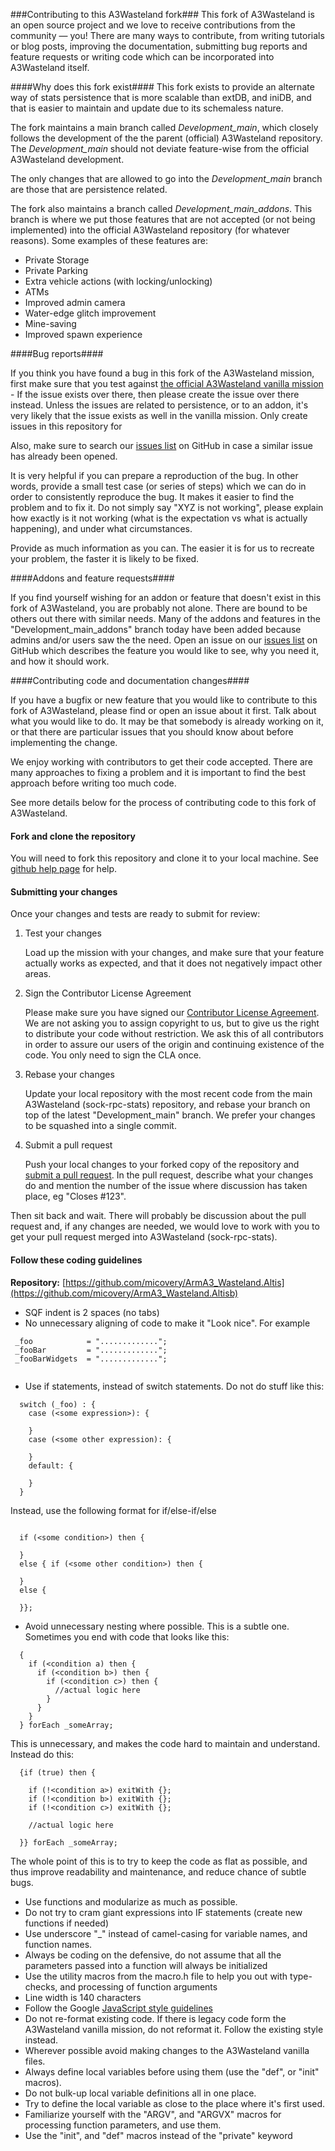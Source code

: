 ###Contributing to this A3Wasteland fork###
This fork of A3Wasteland is an open source project and we love to receive contributions from the community — you! There are many ways to contribute, from writing tutorials or blog posts, improving the documentation, submitting bug reports and feature requests or writing code which can be incorporated into A3Wasteland itself.

####Why does this fork exist####
This fork exists to provide an alternate way of stats persistence that is more scalable than extDB, and iniDB, and that is easier to maintain and update due to its schemaless nature.
  
The fork maintains a main branch called *Development_main*, which closely follows the development of the the parent (official) A3Wasteland repository. The *Development_main* should not deviate feature-wise from the official A3Wasteland development.
 
The only changes that are allowed to go into the *Development_main* branch are those that are persistence related.
 
The fork also maintains a branch called *Development_main_addons*. This branch is where we put those features that are not accepted (or not being implemented) into the official A3Wasteland repository (for whatever reasons). Some examples of these features are:
 
 * Private Storage
 * Private Parking
 * Extra vehicle actions (with locking/unlocking)
 * ATMs
 * Improved admin camera
 * Water-edge glitch improvement
 * Mine-saving 
 * Improved spawn experience 
 

####Bug reports####


If you think you have found a bug in this fork of the A3Wasteland mission, first make sure that you test against [the official A3Wasteland vanilla mission](https://github.com/A3Wasteland/ArmA3_Wasteland.Altis) - If the issue exists over there, then please create the issue over there instead. Unless the issues are related to persistence, or to an addon, it's very likely that the issue exists as well in the vanilla mission.
Only create issues in this repository for 
 
Also, make sure to search our [issues list](https://github.com/micovery/ArmA3_Wasteland.Altis/issues) on GitHub in case a similar issue has already been opened.

It is very helpful if you can prepare a reproduction of the bug. In other words, provide a small test case (or series of steps) which we can do in order to consistently reproduce the bug. It makes it easier to find the problem and to fix it. Do not simply say "XYZ is not working", please explain how exactly is it not working (what is the expectation vs what is actually happening),  and under what circumstances. 

Provide as much information as you can. The easier it is for us to recreate your problem, the faster it is likely to be fixed.

####Addons and feature requests####

If you find yourself wishing for an addon or feature that doesn't exist in this fork of A3Wasteland, you are probably not alone. There are bound to be others out there with similar needs. Many of the addons and features in the "Development_main_addons" branch today have been added because admins and/or users saw the the need.
Open an issue on our [issues list](https://github.com/micovery/ArmA3_Wasteland.Altis/issues) on GitHub which describes the feature you would like to see, why you need it, and how it should work.

####Contributing code and documentation changes####

If you have a bugfix or new feature that you would like to contribute to this fork of A3Wasteland, please find or open an issue about it first. Talk about what you would like to do. It may be that somebody is already working on it, or that there are particular issues that you should know about before implementing the change.

We enjoy working with contributors to get their code accepted. There are many approaches to fixing a problem and it is important to find the best approach before writing too much code.

See more details below for the process of contributing code to this fork of A3Wasteland.

#### Fork and clone the repository ####

You will need to fork this repository and clone it to your local machine. See 
[github help page](https://help.github.com/articles/fork-a-repo) for help.

#### Submitting your changes ####

Once your changes and tests are ready to submit for review:

1. Test your changes

    Load up the mission with your changes, and make sure that your feature actually works as expected, and that it does not negatively impact other areas.

2. Sign the Contributor License Agreement

    Please make sure you have signed our [Contributor License Agreement](https://www.clahub.com/agreements/micovery/ArmA3_Wasteland.Altis). We are not asking you to assign copyright to us, but to give us the right to distribute your code without restriction. We ask this of all contributors in order to assure our users of the origin and continuing existence of the code. You only need to sign the CLA once.

3. Rebase your changes

    Update your local repository with the most recent code from the main A3Wasteland (sock-rpc-stats) repository, and rebase your branch on top of the latest "Development_main" branch. We prefer your changes to be squashed into a single commit.

4. Submit a pull request

    Push your local changes to your forked copy of the repository and [submit a pull request](https://help.github.com/articles/using-pull-requests). In the pull request, describe what your changes do and mention the number of the issue where discussion has taken place, eg "Closes #123".

Then sit back and wait. There will probably be discussion about the pull request and, if any changes are needed, we would love to work with you to get your pull request merged into A3Wasteland (sock-rpc-stats).


#### Follow these coding guidelines ####

**Repository:** [https://github.com/micovery/ArmA3_Wasteland.Altis](https://github.com/micovery/ArmA3_Wasteland.Altisb)


* SQF indent is 2 spaces (no tabs)
* No unnecessary aligning of code to make it "Look nice". For example

```SQF
 _foo            = ".............";
 _fooBar         = ".............";
 _fooBarWidgets  = ".............";
  
```

* Use if statements, instead of switch statements. Do not do stuff like this:
```
  switch (_foo) : {
    case (<some expression>): {
    
    }
    case (<some other expression): {
    
    }
    default: {
    
    }
  }
```

Instead, use the following format for if/else-if/else

```SQF

  if (<some condition>) then {
  
  }
  else { if (<some other condition>) then {
  
  }
  else {
  
  }};
```


* Avoid unnecessary nesting where possible. This is a subtle one. Sometimes you end with code that looks like this:

```SQF
  {
    if (<condition a) then {
      if (<condition b>) then {
        if (<condition c>) then {
          //actual logic here
        }
      }
    }
  } forEach _someArray;
```

This is unnecessary, and makes the code hard to maintain and understand. Instead do this:

```SQF
  {if (true) then {
  
    if (!<condition a>) exitWith {};
    if (!<condition b>) exitWith {};
    if (!<condition c>) exitWith {};
    
    //actual logic here
  
  }} forEach _someArray;
```

The whole point of this is to try to keep the code as flat as possible, and thus improve readability and maintenance, and reduce chance of subtle bugs.

* Use functions and modularize as much as possible. 
* Do not try to cram giant expressions into IF statements (create new functions if needed)
* Use underscore "_" instead of camel-casing for variable names, and function names.
* Always be coding on the defensive, do not assume that all the parameters passed into a function will always be initialized
* Use the utility macros from the macro.h file to help you out with type-checks, and processing of function arguments
* Line width is 140 characters
* Follow the Google [JavaScript style guidelines](http://google-styleguide.googlecode.com/svn/trunk/javascriptguide.xml)
* Do not re-format existing code. If there is legacy code form the A3Wasteland vanilla mission, do not reformat it. Follow the existing style instead.
* Wherever possible avoid making changes to the A3Wasteland vanilla files.
* Always define local variables before using them (use the "def", or "init" macros).
* Do not bulk-up local variable definitions all in one place. 
* Try to define the local variable as close to the place where it's first used.
* Familiarize yourself with the "ARGV", and "ARGVX" macros for processing function parameters, and use them.
* Use the "init", and "def" macros instead of the "private" keyword
